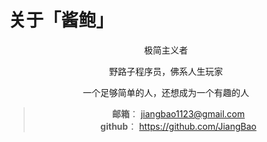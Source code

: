 # 关于「酱鲍」

<!-- {{<figure src="/images/bg-about.jpg" width="400">}} -->

<div align=center>
极简主义者

野路子程序员，佛系人生玩家

一个足够简单的人，还想成为一个有趣的人

>**邮箱**： jiangbao1123@gmail.com  
>**github**： https://github.com/JiangBao
</div>

